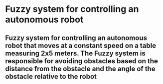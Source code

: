 # Fuzzy system for controlling an autonomous robot
## Fuzzy system for controlling an autonomous robot that moves at a constant speed on a table measuring 2x5 meters. The Fuzzy system is responsible for avoiding obstacles based on the distance from the obstacle and the angle of the obstacle relative to the robot 
